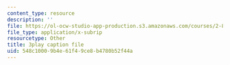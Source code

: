 ```yaml
---
content_type: resource
description: ''
file: https://ol-ocw-studio-app-production.s3.amazonaws.com/courses/2-830j-control-of-manufacturing-processes-sma-6303-spring-2008/548c10009b4e61f49ce8b4780b52f44a_turMcLH-o_o.srt
file_type: application/x-subrip
resourcetype: Other
title: 3play caption file
uid: 548c1000-9b4e-61f4-9ce8-b4780b52f44a
---
```

